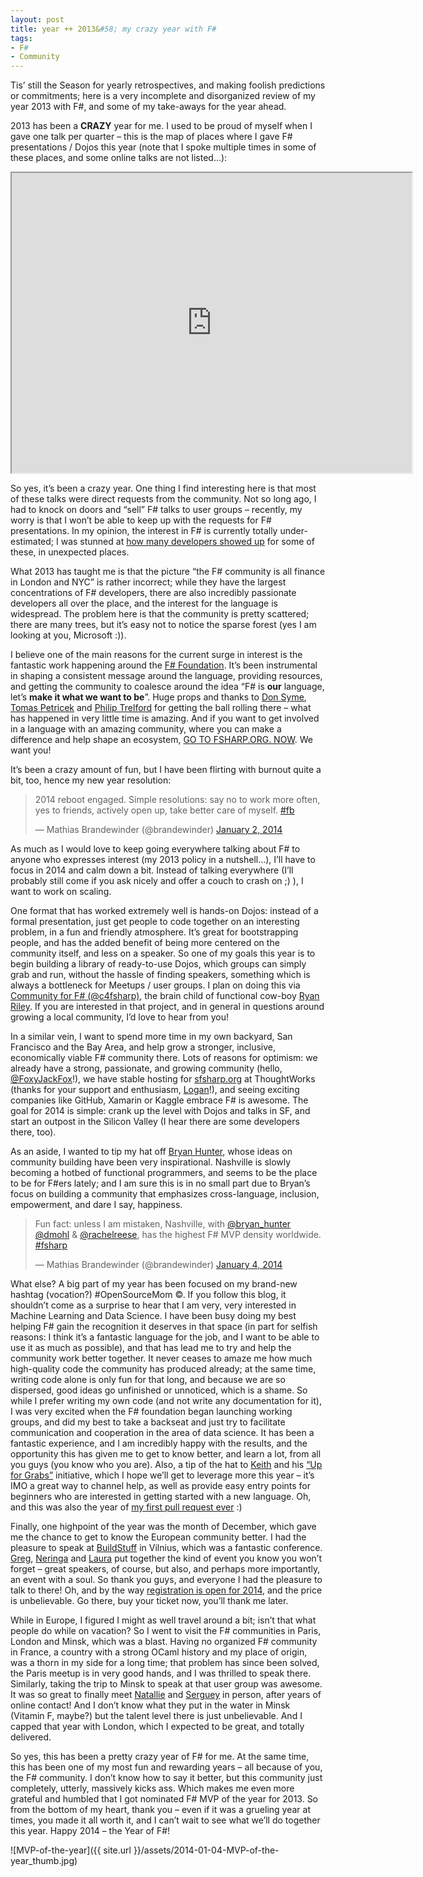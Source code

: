 ```yaml
---
layout: post
title: year ++ 2013&#58; my crazy year with F#
tags:
- F#
- Community
---
```


Tis’ still the Season for yearly retrospectives, and making foolish predictions or commitments; here is a very incomplete and disorganized review of my year 2013 with F#, and some of my take-aways for the year ahead.  

2013 has been a **CRAZY** year for me. I used to be proud of myself when I gave one talk per quarter – this is the map of places where I gave F# presentations / Dojos this year (note that I spoke multiple times in some of these places, and some online talks are not listed…): 

<iframe height="480" src="https://mapsengine.google.com/map/embed?mid=zJ4Wo5XaR4h8.k36aZMEMq4rg" width="640"></iframe>  

So yes, it’s been a crazy year. One thing I find interesting here is that most of these talks were direct requests from the community. Not so long ago, I had to knock on doors and “sell” F# talks to user groups – recently, my worry is that I won’t be able to keep up with the requests for F# presentations. In my opinion, the interest in F# is currently totally under-estimated; I was stunned at [how many developers showed up](http://www.meetup.com/TRINUG/events/126183832/) for some of these, in unexpected places.   

What 2013 has taught me is that the picture “the F# community is all finance in London and NYC” is rather incorrect; while they have the largest concentrations of F# developers, there are also incredibly passionate developers all over the place, and the interest for the language is widespread. The problem here is that the community is pretty scattered; there are many trees, but it’s easy not to notice the sparse forest (yes I am looking at you, Microsoft :)).  

I believe one of the main reasons for the current surge in interest is the fantastic work happening around the [F# Foundation](http://fsharp.org/). It’s been instrumental in shaping a consistent message around the language, providing resources, and getting the community to coalesce around the idea “F# is **our** language, let’s **make it what we want to be**”. Huge props and thanks to [Don Syme](https://twitter.com/dsyme), [Tomas Petricek](https://twitter.com/tomaspetricek) and [Philip Trelford](https://twitter.com/ptrelford) for getting the ball rolling there – what has happened in very little time is amazing. And if you want to get involved in a language with an amazing community, where you can make a difference and help shape an ecosystem, [GO TO FSHARP.ORG. NOW](http://fsharp.org). We want you!  

It’s been a crazy amount of fun, but I have been flirting with burnout quite a bit, too, hence my new year resolution:   

<blockquote class="twitter-tweet" data-lang="en"><p lang="en" dir="ltr">2014 reboot engaged. Simple resolutions: say no to work more often, yes to friends, actively open up, take better care of myself. <a href="https://twitter.com/hashtag/fb?src=hash">#fb</a></p>&mdash; Mathias Brandewinder (@brandewinder) <a href="https://twitter.com/brandewinder/status/418774085875683328">January 2, 2014</a></blockquote>
<script async src="//platform.twitter.com/widgets.js" charset="utf-8"></script>

As much as I would love to keep going everywhere talking about F# to anyone who expresses interest (my 2013 policy in a nutshell…), I’ll have to focus in 2014 and calm down a bit. Instead of talking everywhere (I’ll probably still come if you ask nicely and offer a couch to crash on ;) ), I want to work on scaling.   

One format that has worked extremely well is hands-on Dojos: instead of a formal presentation, just get people to code together on an interesting problem, in a fun and friendly atmosphere. It’s great for bootstrapping people, and has the added benefit of being more centered on the community itself, and less on a speaker. So one of my goals this year is to begin building a library of ready-to-use Dojos, which groups can simply grab and run, without the hassle of finding speakers, something which is always a bottleneck for Meetups / user groups. I plan on doing this via [Community for F# (@c4fsharp)](https://twitter.com/c4fsharp), the brain child of functional cow-boy [Ryan Riley](https://twitter.com/panesofglass). If you are interested in that project, and in general in questions around growing a local community, I’d love to hear from you!  

In a similar vein, I want to spend more time in my own backyard, San Francisco and the Bay Area, and help grow a stronger, inclusive, economically viable F# community there. Lots of reasons for optimism: we already have a strong, passionate, and growing community (hello, [@FoxyJackFox](https://twitter.com/foxyjackfox)!), we have stable hosting for [sfsharp.org](http://sfsharp.org/) at ThoughtWorks (thanks for your support and enthusiasm, [Logan](https://twitter.com/logan_mcgrath)!), and seeing exciting companies like GitHub, Xamarin or Kaggle embrace F# is awesome. The goal for 2014 is simple: crank up the level with Dojos and talks in SF, and start an outpost in the Silicon Valley (I hear there are some developers there, too).  

As an aside, I wanted to tip my hat off [Bryan Hunter](https://twitter.com/bryan_hunter), whose ideas on community building have been very inspirational. Nashville is slowly becoming a hotbed of functional programmers, and seems to be the place to be for F#ers lately; and I am sure this is in no small part due to Bryan’s focus on building a community that emphasizes cross-language, inclusion, empowerment, and dare I say, happiness.   


<blockquote class="twitter-tweet" data-lang="en"><p lang="en" dir="ltr">Fun fact: unless I am mistaken, Nashville, with <a href="https://twitter.com/bryan_hunter">@bryan_hunter</a> <a href="https://twitter.com/dmohl">@dmohl</a> &amp; <a href="https://twitter.com/rachelreese">@rachelreese</a>, has the highest F# MVP density worldwide. <a href="https://twitter.com/hashtag/fsharp?src=hash">#fsharp</a></p>&mdash; Mathias Brandewinder (@brandewinder) <a href="https://twitter.com/brandewinder/status/419557746946473985">January 4, 2014</a></blockquote>
<script async src="//platform.twitter.com/widgets.js" charset="utf-8"></script>   

What else? A big part of my year has been focused on my brand-new hashtag (vocation?) #OpenSourceMom ©. If you follow this blog, it shouldn’t come as a surprise to hear that I am very, very interested in Machine Learning and Data Science. I have been busy doing my best helping F# gain the recognition it deserves in that space (in part for selfish reasons: I think it’s a fantastic language for the job, and I want to be able to use it as much as possible), and that has lead me to try and help the community work better together. It never ceases to amaze me how much high-quality code the community has produced already; at the same time, writing code alone is only fun for that long, and because we are so dispersed, good ideas go unfinished or unnoticed, which is a shame. So while I prefer writing my own code (and not write any documentation for it), I was very excited when the F# foundation began launching working groups, and did my best to take a backseat and just try to facilitate communication and cooperation in the area of data science. It has been a fantastic experience, and I am incredibly happy with the results, and the opportunity this has given me to get to know better, and learn a lot, from all you guys (you know who you are). Also, a tip of the hat to [Keith](https://twitter.com/dahlbyk) and his [“Up for Grabs”](http://up-for-grabs.net/#/) initiative, which I hope we’ll get to leverage more this year – it’s IMO a great way to channel help, as well as provide easy entry points for beginners who are interested in getting started with a new language. Oh, and this was also the year of [my first pull request ever](https://github.com/BlueMountainCapital/FSharpRProvider/commits?author=mathias-brandewinder) :)  

Finally, one highpoint of the year was the month of December, which gave me the chance to get to know the European community better. I had the pleasure to speak at [BuildStuff](https://twitter.com/BuildStuffLT) in Vilnius, which was a fantastic conference. [Greg](https://twitter.com/gregyoung), [Neringa](https://twitter.com/Neringita1) and [Laura](https://twitter.com/Baltoji) put together the kind of event you know you won’t forget – great speakers, of course, but also, and perhaps more importantly, an event with a soul. So thank you guys, and everyone I had the pleasure to talk to there! Oh, and by the way [registration is open for 2014](http://www.eventbrite.com/e/software-development-conference-build-stuff-2014-tickets-9765688437), and the price is unbelievable. Go there, buy your ticket now, you’ll thank me later.  

While in Europe, I figured I might as well travel around a bit; isn’t that what people do while on vacation? So I went to visit the F# communities in Paris, London and Minsk, which was a blast. Having no organized F# community in France, a country with a strong OCaml history and my place of origin, was a thorn in my side for a long time; that problem has since been solved, the Paris meetup is in very good hands, and I was thrilled to speak there. Similarly, taking the trip to Minsk to speak at that user group was awesome. It was so great to finally meet [Natallie](https://twitter.com/lu_a_jalla) and [Serguey](https://twitter.com/sergey_tihon) in person, after years of online contact! And I don’t know what they put in the water in Minsk (Vitamin F, maybe?) but the talent level there is just unbelievable. And I capped that year with London, which I expected to be great, and totally delivered.  

So yes, this has been a pretty crazy year of F# for me. At the same time, this has been one of my most fun and rewarding years – all because of you, the F# community. I don’t know how to say it better, but this community just completely, utterly, massively kicks ass. Which makes me even more grateful and humbled that I got nominated F# MVP of the year for 2013. So from the bottom of my heart, thank you – even if it was a grueling year at times, you made it all worth it, and I can’t wait to see what we’ll do together this year. Happy 2014 – the Year of F#!  

![MVP-of-the-year]({{ site.url }}/assets/2014-01-04-MVP-of-the-year_thumb.jpg)
